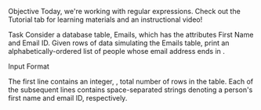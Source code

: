 Objective 
Today, we're working with regular expressions. Check out the Tutorial tab for learning materials and an instructional video!

Task 
Consider a database table, Emails, which has the attributes First Name and Email ID. Given  rows of data simulating the Emails table, print an alphabetically-ordered list of people whose email address ends in .

Input Format

The first line contains an integer, , total number of rows in the table. 
Each of the  subsequent lines contains  space-separated strings denoting a person's first name and email ID, respectively.


